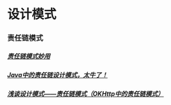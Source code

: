 # 设计模式
### 责任链模式
##### [责任链模式妙用][1]
##### [Java中的责任链设计模式，太牛了！][2]
##### [浅谈设计模式——责任链模式（OKHttp中的责任链模式）][3]
[1]: https://www.jianshu.com/p/75946acd80e3
[2]: https://mp.weixin.qq.com/s/jD6h2UYm1KStma-RuvyAHA
[3]:https://www.jianshu.com/p/9cdda54bdb76